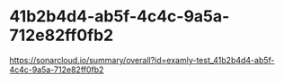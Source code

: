 # 41b2b4d4-ab5f-4c4c-9a5a-712e82ff0fb2
https://sonarcloud.io/summary/overall?id=examly-test_41b2b4d4-ab5f-4c4c-9a5a-712e82ff0fb2
